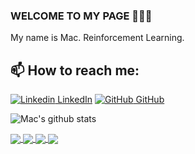 ### WELCOME TO MY PAGE 👋👋👋
My name is Mac. Reinforcement Learning.<br>
## 📫 How to reach me: 

[![Linkedin](https://i.stack.imgur.com/gVE0j.png) LinkedIn](https://www.linkedin.com/in/mac-luu-dinh-95bba7249/) [![GitHub](https://i.stack.imgur.com/tskMh.png) GitHub](https://github.com/luudinhmac/)



![Mac's github stats](https://github-readme-stats-git-masterrstaa-rickstaa.vercel.app/api?username=luudinhmac&show_icons=true&theme=tokyonight&hide=contribs,prs,issues)

<a href="https://github.com/luudinhmac/GeneratorQRCode/">
  <!-- Change the `github-readme-stats.anuraghazra1.vercel.app` to `github-readme-stats.vercel.app`  -->
  <img align="center" src="https://github-readme-stats.anuraghazra1.vercel.app/api/pin/?username=luudinhmac&repo=GeneratorQRCode&theme=radical" />
</a>    
<a href="https://github.com/luudinhmac/websitegiangbaichogiaovien_java/">
  <!-- Change the `github-readme-stats.anuraghazra1.vercel.app` to `github-readme-stats.vercel.app`  -->
  <img align="center" src="https://github-readme-stats.anuraghazra1.vercel.app/api/pin/?username=luudinhmac&repo=websitegiangbaichogiaovien_java&theme=merko" />
</a>

<a href="https://github.com/luudinhmac/Openvpn/">
  <!-- Change the `github-readme-stats.anuraghazra1.vercel.app` to `github-readme-stats.vercel.app`  -->
  <img align="center" src="https://github-readme-stats.anuraghazra1.vercel.app/api/pin/?username=luudinhmac&repo=Openvpn&theme=gruvbox" />
</a>    

<a href="https://github.com/luudinhmac/Get-question-top-vote-stackoverflow/">
  <!-- Change the `github-readme-stats.anuraghazra1.vercel.app` to `github-readme-stats.vercel.app`  -->
  <img align="center" src="https://github-readme-stats.anuraghazra1.vercel.app/api/pin/?username=luudinhmac&repo=Get-question-top-vote-stackoverflow
&theme=synthwave" />
</a>    

```highcontrast dracula radical merko gruvbox dark onedark cobalt synthwave cobalt
```
